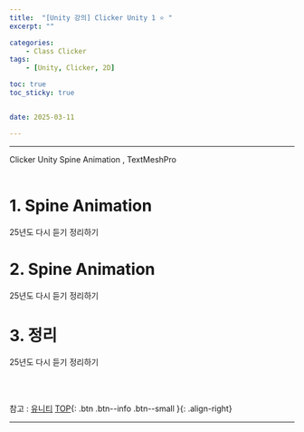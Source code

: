 ```yaml
---
title:  "[Unity 강의] Clicker Unity 1 ⭐ "
excerpt: ""

categories:
    - Class Clicker
tags:
    - [Unity, Clicker, 2D]

toc: true
toc_sticky: true


date: 2025-03-11

---
```

- - -

Clicker Unity  Spine Animation , TextMeshPro
<br><br>


# 1. Spine Animation
25년도 다시 듣기 정리하기


# 2. Spine Animation
25년도 다시 듣기 정리하기

# 3. 정리
25년도 다시 듣기 정리하기


<br><br>

참고 : [유니티](https://docs.unity3d.com/kr/)
[TOP](#){: .btn .btn--info .btn--small }{: .align-right}
<br>
- - -
